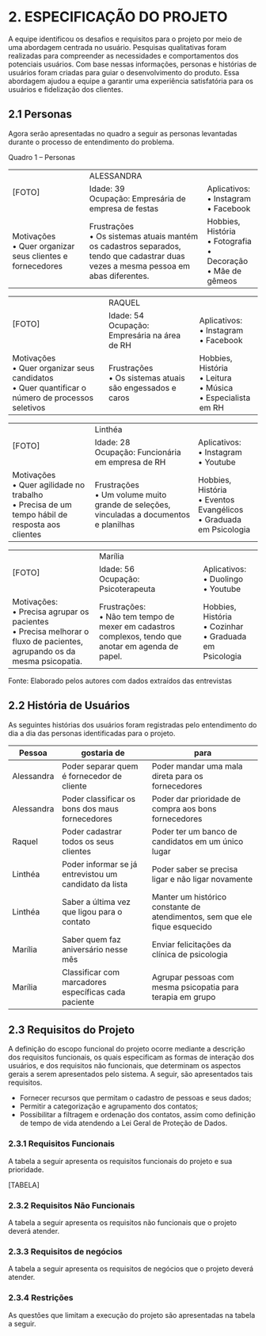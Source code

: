 # 2. ESPECIFICAÇÃO DO PROJETO

A equipe identificou os desafios e requisitos para o projeto por meio de uma abordagem centrada no usuário. Pesquisas qualitativas foram realizadas para compreender as necessidades e comportamentos dos potenciais usuários. Com base nessas informações, personas e histórias de usuários foram criadas para guiar o desenvolvimento do produto. Essa abordagem ajudou a equipe a garantir uma experiência satisfatória para os usuários e fidelização dos clientes.

## 2.1 Personas
Agora serão apresentadas no quadro a seguir as personas levantadas durante o processo de entendimento do problema.

Quadro 1 – Personas

<TABLE>
	<TR>
		<TD rowspan='2'>[FOTO]</TD>
		<TD colspan='2'>ALESSANDRA</TD>
	</TR>
	<TR>
		<TD>Idade: 39<BR>
Ocupação: Empresária de empresa de festas</TD>
		<TD>Aplicativos:<BR>
• Instagram<BR>
• Facebook
</TD>
	</TR>
	<TR>
		<TD>Motivações<BR>
    • Quer organizar seus clientes e fornecedores</TD>
		<TD>Frustrações<BR>
    • Os sistemas atuais mantém os cadastros separados, tendo que cadastrar duas vezes a mesma pessoa em abas diferentes.</TD>
		<TD>Hobbies, História<BR>
    • Fotografia<BR>
    • Decoração<BR>
    • Mãe de gêmeos</TD>
	</TR>
	
</TABLE>


			
<TABLE>
	<TR>
		<TD rowspan='2'>[FOTO]</TD>
		<TD colspan='2'>RAQUEL</TD>
	</TR>
	<TR>
		<TD>Idade: 54<BR>
Ocupação: Empresária na área de RH</TD>
		<TD>Aplicativos:<BR>
    • Instagram<BR>
    • Facebook<BR></TD>
	</TR>
	<TR>
		<TD>Motivações<BR>
    • Quer organizar seus candidatos<BR>
    • Quer quantificar o número de processos seletivos</TD>
		<TD>Frustrações<BR>
    • Os sistemas atuais são engessados e caros
</TD>
		<TD>Hobbies, História<BR>
    • Leitura<BR>
    • Música<BR>
    • Especialista em RH</TD>
	</TR>
	
</TABLE>






<TABLE>
	<TR>
		<TD rowspan='2'>[FOTO]</TD>
		<TD colspan='2'>Linthéa</TD>
	</TR>
	<TR>
		<TD>Idade: 28<BR>
Ocupação: Funcionária em empresa de RH</TD>
		<TD>Aplicativos:<BR>
    • Instagram<BR>
    • Youtube<BR>
</TD>
	</TR>
	<TR>
		<TD>Motivações<BR>
    • Quer agilidade no trabalho<BR>
    • Precisa de um tempo hábil de resposta aos clientes</TD>
		<TD>Frustrações<BR>
    • Um volume muito grande de seleções, vinculadas a documentos e planilhas
</TD>
		<TD>Hobbies, História<BR>
    • Eventos Evangélicos<BR>
    • Graduada em Psicologia
</TD>
	</TR>
	
</TABLE>
			

<TABLE>
	<TR>
		<TD rowspan='2'>[FOTO]</TD>
		<TD colspan='2'>Marília</TD>
	</TR>
	<TR>
		<TD>Idade: 56<BR>
Ocupação: Psicoterapeuta</TD>
		<TD>Aplicativos:<BR>
    • Duolingo<BR>
    • Youtube</TD>
	</TR>
	<TR>
		<TD>Motivações:<BR>
    • Precisa agrupar os pacientes<BR>
    • Precisa melhorar o fluxo de pacientes, agrupando os da mesma psicopatia.<BR>
</TD>
		<TD>Frustrações:<BR>
    • Não tem tempo de mexer em cadastros complexos, tendo que anotar em agenda de papel.</TD>
		<TD>Hobbies, História<BR>
    • Cozinhar<BR>
    • Graduada em Psicologia</TD>
	</TR>
	
</TABLE>			
			
			
			
Fonte: Elaborado pelos autores com dados extraídos das entrevistas


## 2.2 História de Usuários

As seguintes histórias dos usuários foram registradas pelo entendimento do dia a dia das personas identificadas para o projeto.

			
| Pessoa | gostaria de | para |
| --- | --- | --- |
| Alessandra | Poder separar quem é fornecedor de cliente | Poder mandar uma mala direta para os fornecedores |
| Alessandra | Poder classificar os bons dos maus fornecedores | Poder dar prioridade de compra aos bons fornecedores |
| Raquel | Poder cadastrar todos os seus clientes | Poder ter um banco de candidatos em um único lugar |
| Linthéa | Poder informar se já entrevistou um candidato da lista | Poder saber se precisa ligar e não ligar novamente |
| Linthéa | Saber a última vez que ligou para o contato | Manter um histórico constante de atendimentos, sem que ele fique esquecido |
| Marília | Saber quem faz aniversário nesse mês | Enviar felicitações da clínica de psicologia |
| Marília | Classificar com marcadores específicas cada paciente | Agrupar pessoas com mesma psicopatia para terapia em grupo |


## 2.3 Requisitos do Projeto

A definição do escopo funcional do projeto ocorre mediante a descrição dos requisitos funcionais, os quais especificam as formas de interação dos usuários, e dos requisitos não funcionais, que determinam os aspectos gerais a serem apresentados pelo sistema. A seguir, são apresentados tais requisitos.

* Fornecer recursos que permitam o cadastro de pessoas e seus dados;
* Permitir a categorização e agrupamento dos contatos;
* Possibilitar a filtragem e ordenação dos contatos, assim como definição de tempo de vida atendendo a Lei Geral de Proteção de Dados.

### 2.3.1 Requisitos Funcionais

A tabela a seguir apresenta os requisitos funcionais do projeto e sua prioridade.

[TABELA]


### 2.3.2 Requisitos Não Funcionais
A tabela a seguir apresenta os requisitos não funcionais que o projeto deverá atender.

### 2.3.3 Requisitos de negócios
A tabela a seguir apresenta os requisitos de negócios que o projeto deverá atender.

### 2.3.4 Restrições 
As questões que limitam a execução do projeto são apresentadas na tabela a seguir.
